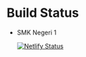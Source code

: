 # Build Status

- SMK Negeri 1 
  
  [![Netlify Status](https://api.netlify.com/api/v1/badges/aded0d78-897b-482f-820a-56fdae3d6960/deploy-status)](https://app.netlify.com/sites/smkn1pml/deploys)
